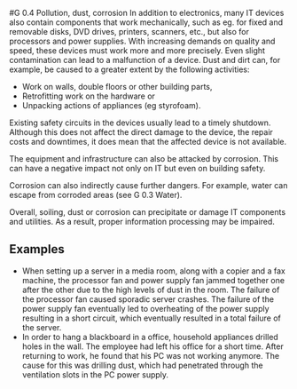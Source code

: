 #G 0.4 Pollution, dust, corrosion
In addition to electronics, many IT devices also contain components that work mechanically, such as eg. for fixed and removable disks, DVD drives, printers, scanners, etc., but also for processors and power supplies. With increasing demands on quality and speed, these devices must work more and more precisely. Even slight contamination can lead to a malfunction of a device. Dust and dirt can, for example, be caused to a greater extent by the following activities:

* Work on walls, double floors or other building parts,
* Retrofitting work on the hardware or
* Unpacking actions of appliances (eg styrofoam).


Existing safety circuits in the devices usually lead to a timely shutdown. Although this does not affect the direct damage to the device, the repair costs and downtimes, it does mean that the affected device is not available.

The equipment and infrastructure can also be attacked by corrosion. This can have a negative impact not only on IT but even on building safety.

Corrosion can also indirectly cause further dangers. For example, water can escape from corroded areas (see G 0.3 Water).

Overall, soiling, dust or corrosion can precipitate or damage IT components and utilities. As a result, proper information processing may be impaired.



## Examples 
* When setting up a server in a media room, along with a copier and a fax machine, the processor fan and power supply fan jammed together one after the other due to the high levels of dust in the room. The failure of the processor fan caused sporadic server crashes. The failure of the power supply fan eventually led to overheating of the power supply resulting in a short circuit, which eventually resulted in a total failure of the server.
* In order to hang a blackboard in a office, household appliances drilled holes in the wall. The employee had left his office for a short time. After returning to work, he found that his PC was not working anymore. The cause for this was drilling dust, which had penetrated through the ventilation slots in the PC power supply.




